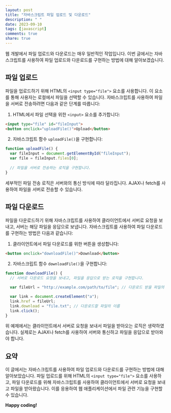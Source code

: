 ```yaml
---
layout: post
title: "자바스크립트 파일 업로드 및 다운로드"
description: " "
date: 2023-09-10
tags: [javascript]
comments: true
share: true
---
```


웹 개발에서 파일 업로드와 다운로드는 매우 일반적인 작업입니다. 이번 글에서는 자바스크립트를 사용하여 파일 업로드와 다운로드를 구현하는 방법에 대해 알아보겠습니다.

## 파일 업로드

파일을 업로드하기 위해 HTML의 `<input type="file">` 요소를 사용합니다. 이 요소를 통해 사용자는 로컬에서 파일을 선택할 수 있습니다. 자바스크립트를 사용하여 파일을 서버로 전송하려면 다음과 같은 단계를 따릅니다:

1. HTML에서 파일 선택을 위한 `<input>` 요소를 추가합니다:
```html
<input type="file" id="fileInput">
<button onclick="uploadFile()">Upload</button>
```

2. 자바스크립트 함수 `uploadFile()`을 구현합니다:
```javascript
function uploadFile() {
  var fileInput = document.getElementById("fileInput");
  var file = fileInput.files[0];
  
  // 파일을 서버로 전송하는 로직을 구현합니다.
}
```

세부적인 파일 전송 로직은 서버와의 통신 방식에 따라 달라집니다. AJAX나 fetch를 사용하여 파일을 서버로 전송할 수 있습니다.

## 파일 다운로드

파일을 다운로드하기 위해 자바스크립트를 사용하여 클라이언트에서 서버로 요청을 보내고, 서버는 해당 파일을 응답으로 보냅니다. 자바스크립트를 사용하여 파일 다운로드를 구현하는 방법은 다음과 같습니다:

1. 클라이언트에서 파일 다운로드를 위한 버튼을 생성합니다:
```html
<button onclick="downloadFile()">Download</button>
```

2. 자바스크립트 함수 `downloadFile()`을 구현합니다:
```javascript
function downloadFile() {
  // 서버로 다운로드 요청을 보내고, 파일을 응답으로 받는 로직을 구현합니다.

  var fileUrl = "http://example.com/path/to/file"; // 다운로드 받을 파일의 URL

  var link = document.createElement("a");
  link.href = fileUrl;
  link.download = "file.txt"; // 다운로드할 파일의 이름
  link.click();
}
```

위 예제에서는 클라이언트에서 서버로 요청을 보내서 파일을 받아오는 로직은 생략하였습니다. 실제로는 AJAX나 fetch를 사용하여 서버와 통신하고 파일을 응답으로 받아와야 합니다.

## 요약

이 글에서는 자바스크립트를 사용하여 파일 업로드와 다운로드를 구현하는 방법에 대해 알아보았습니다. 파일 업로드를 위해 HTML의 `<input type="file">` 요소를 사용하고, 파일 다운로드를 위해 자바스크립트를 사용하여 클라이언트에서 서버로 요청을 보내고 파일을 받아왔습니다. 이를 응용하여 웹 애플리케이션에서 파일 관련 기능을 구현할 수 있습니다.

**Happy coding!**